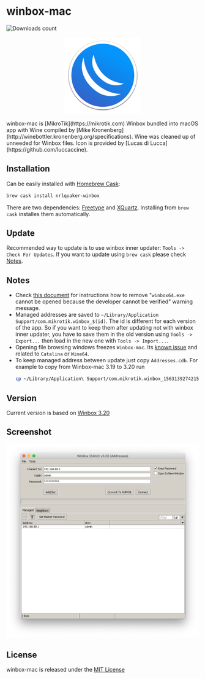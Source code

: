 # winbox-mac

![Downloads count](https://img.shields.io/github/downloads/nrlquaker/winbox-mac/total.svg)

<p align="center">
  <img src="icon.png" width="200">
</p>
winbox-mac is [MikroTik](https://mikrotik.com) Winbox bundled into macOS app with Wine compiled by [Mike Kronenberg](http://winebottler.kronenberg.org/specifications). Wine was cleaned up of unneeded for Winbox files.
Icon is provided by [Lucas di Lucca](https://github.com/luccaccine).

## Installation

Can be easily installed with [Homebrew Cask](https://caskroom.github.io):

```sh
brew cask install nrlquaker-winbox
```

There are two dependencies: [Freetype](https://www.freetype.org/index.html) and [XQuartz](https://www.xquartz.org). Installing from `brew cask` installes them automatically.

## Update

Recommended way to update is to use winbox inner updater: `Tools -> Check For Updates`. If you want to update using `brew cask` please check [Notes](#notes).

## Notes

- Check [this document](UNVERIFIED_DEVELOPER.md) for instructions how to remove "`winbox64.exe` cannot be opened because the developer cannot be verified" warning message.
- Managed addresses are saved to `~/Library/Application Support/com.mikrotik.winbox_$(id)`. The id is different for each version of the app. So if you want to keep them after updating not with winbox inner updater, you have to save them in the old version using `Tools -> Export...` then load in the new one with `Tools -> Import...`.
- Opening file browsing windows freezes `Winbox-mac`. Its [known issue](https://forum.mikrotik.com/viewtopic.php?f=2&t=152795&p=754827#p755159) and related to `Catalina` or `Wine64`.
- To keep managed address between update just copy `Addresses.cdb`. For example to copy from Winbox-mac 3.19 to 3.20 run
   ```sh
   cp ~/Library/Application\ Support/com.mikrotik.winbox_156313927421589/drive_c/users/winbox/Application\ Data/Mikrotik/Winbox/Addresses.cdb ~/Library/Application\ Support/com.mikrotik.winbox_320/drive_c/users/`id -un`/Application Data/Mikrotik/Winbox
   ```

## Version

Current version is based on [Winbox 3.20](https://download.mikrotik.com/winbox/3.20/winbox64.exe)

## Screenshot

![winbox-mac screenshot](screenshot.png)

## License

winbox-mac is released under the [MIT License](https://github.com/nrlquaker/nfov/blob/master/LICENSE)
